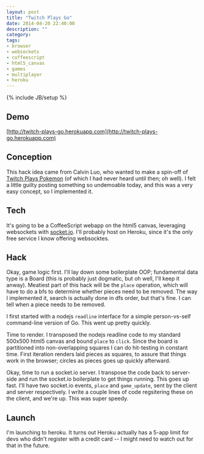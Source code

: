 ```yaml
---
layout: post
title: "Twitch Plays Go"
date: 2014-04-20 22:40:00
description: ""
category: 
tags:
- browser
- websockets
- coffeescript
- html5_canvas
- games
- multiplayer
- heroku
---
```

{% include JB/setup %}

## Demo
[http://twitch-plays-go.herokuapp.com](http://twitch-plays-go.herokuapp.com)

## Conception
This hack idea came from Calvin Luo, who wanted to make a spin-off of [Twitch Plays Pokemon][tpokemon] (of which I had never heard until then; oh well). I felt a little guilty posting something so undemoable today, and this was a very easy concept, so I implemented it.
<!--more-->

## Tech
It's going to be a CoffeeScript webapp on the html5 canvas, leveraging websockets with [socket.io][socketio]. I'll probably host on Heroku, since it's the only free service I know offering websocktes.

## Hack
Okay, game logic first. I'll lay down some boilerplate OOP; fundamental data type is a Board (this is probably just dogmatic, but oh well, I'll keep it anway). Meatiest part of this hack will be the `place` operation, which will have to do a bfs to determine whether pieces need to be removed. The way I implemented it, search is actually done in dfs order, but that's fine. I can tell when a piece needs to be removed.

I first started with a nodejs `readline` interface for a simple person-vs-self command-line version of Go. This went up pretty quickly.

Time to render. I transposed the nodejs readline code to my standard 500x500 html5 canvas and bound `place` to `click`. Since the board is partitioned into non-overlapping squares I can do hit-testing in constant time. First iteration renders laid pieces as squares, to assure that things work in the browser; circles as pieces goes up quickly afterward.

Okay, time to run a socket.io server. I transpose the code back to server-side and run the socket.io boilerplate to get things running. This goes up fast. I'll have two socket.io events, `place` and `game_update`, sent by the client and server respectively. I write a couple lines of code regsitering these on the client, and we're up. This was super speedy.

## Launch
I'm launching to heroku. It turns out Heroku actually has a 5-app limit for devs who didn't register with a credit card -- I might need to watch out for that in the future.

[socketio]: http://socket.io/#home
[tpokemon]: http://www.twitch.tv/twitchplayspokemon
